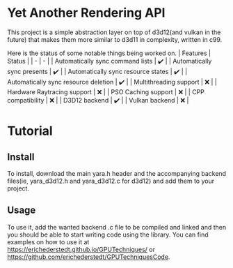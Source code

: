 # Yet Another Rendering API
This project is a simple abstraction layer on top of d3d12(and vulkan in the future) that makes them more similar to d3d11 in complexity, written in c99.

Here is the status of some notable things being worked on.
| Features  | Status |
| - | - |
| Automatically sync command lists  | :heavy_check_mark: |
| Automatically sync presents  | :heavy_check_mark: |
| Automatically sync resource states  | :heavy_check_mark: |
| Automatically sync resource deletion | :heavy_check_mark: |
| Multithreading support  | :x: |
| Hardware Raytracing support  | :x: |
| PSO Caching support  | :x: |
| CPP compatibility  | :x: |
| D3D12 backend  | :heavy_check_mark: |
| Vulkan backend  | :x: |

# Tutorial
## Install
To install, download the main yara.h header and the accompanying backend files(ie, yara_d3d12.h and yara_d3d12.c for d3d12) and add them to your project.
## Usage
To use it, add the wanted backend .c file to be compiled and linked and then you should be able to start writing code using the library.
You can find examples on how to use it at https://erichederstedt.github.io/GPUTechniques/ or https://github.com/erichederstedt/GPUTechniquesCode.
